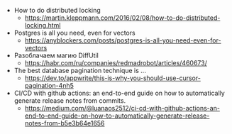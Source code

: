 - How to do distributed locking
  - https://martin.kleppmann.com/2016/02/08/how-to-do-distributed-locking.html
- Postgres is all you need, even for vectors
  - https://anyblockers.com/posts/postgres-is-all-you-need-even-for-vectors
- Разоблачаем магию DiffUtil
  - https://habr.com/ru/companies/redmadrobot/articles/460673/
- The best database pagination technique is ...
  - https://dev.to/appwrite/this-is-why-you-should-use-cursor-pagination-4nh5
- CI/CD with github actions: an end-to-end guide on how to automatically generate release notes from commits.
  - https://medium.com/@luanaos2512/ci-cd-with-github-actions-an-end-to-end-guide-on-how-to-automatically-generate-release-notes-from-b5e3b64e1656
